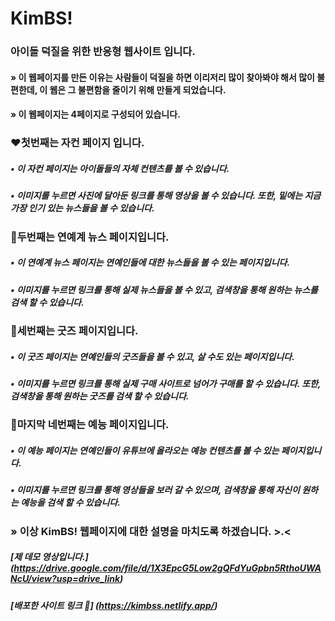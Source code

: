 # KimBS!
### 아이돌 덕질을 위한 반응형 웹사이트 입니다.

#### » 이 웹페이지를 만든 이유는 사람들이 덕질을 하면 이리저리 많이 찾아봐야 해서 많이 불편한데, 이 웹은 그 불편함을 줄이기 위해 만들게 되었습니다.

#### » 이 웹페이지는 4페이지로 구성되어 있습니다.

### ❤️첫번째는 자컨 페이지 입니다.
##### • 이 자컨 페이지는 아이돌들의 자체 컨텐츠를 볼 수 있습니다.
##### • 이미지를 누르면 사진에 달아둔 링크를 통해 영상을 볼 수 있습니다. 또한, 밑에는 지금 가장 인기 있는 뉴스들을 볼 수 있습니다.

### 🩷두번째는 연예계 뉴스 페이지입니다.
##### • 이 연예계 뉴스 페이지는 연예인들에 대한 뉴스들을 볼 수 있는 페이지입니다.
##### • 이미지를 누르면 링크를 통해 실제 뉴스들을 볼 수 있고, 검색창을 통해 원하는 뉴스를 검색 할 수 있습니다.

### 🧡세번째는 굿즈 페이지입니다.
##### • 이 굿즈 페이지는 연예인들의 굿즈들을 볼 수 있고, 살 수도 있는 페이지입니다.
##### • 이미지를 누르면 링크를 통해 실제 구매 사이트로 넘어가 구매를 할 수 있습니다. 또한, 검색창을 통해 원하는 굿즈를 검색 할 수 있습니다.

### 💛마지막 네번째는 예능 페이지입니다.
##### • 이 예능 페이지는 연예인들이 유튜브에 올라오는 예능 컨텐츠를 볼 수 있는 페이지입니다.
##### • 이미지를 누르면 링크를 통해 영상들을 보러 갈 수 있으며, 검색창을 통해 자신이 원하는 예능을 검색 할 수 있습니다.

### » 이상 KimBS! 웹페이지에 대한 설명을 마치도록 하겠습니다. >.<

##### [제 데모 영상입니다.] (https://drive.google.com/file/d/1X3EpcG5Low2gQFdYuGpbn5RthoUWANcU/view?usp=drive_link)
##### [배포한 사이트 링크 👻] (https://kimbss.netlify.app/)
